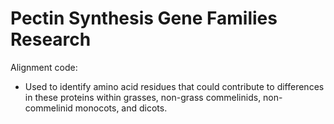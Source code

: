 # Pectin Synthesis Gene Families Research

Alignment code: 
- Used to identify amino acid residues that could contribute to differences in these proteins within grasses, non-grass commelinids, non-commelinid monocots, and dicots. 
